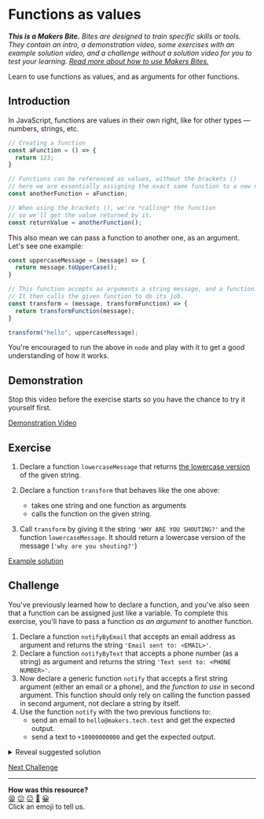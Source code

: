 # Functions as values

_**This is a Makers Bite.** Bites are designed to train specific skills or tools. They
contain an intro, a demonstration video, some exercises with an example solution video,
and a challenge without a solution video for you to test your learning. [Read more about
how to use Makers
Bites.](https://github.com/makersacademy/course/blob/main/labels/bites.md)_

Learn to use functions as values, and as arguments for other functions.

<!-- OMITTED -->

## Introduction

In JavaScript, functions are values in their own right, like for other types — numbers,
strings, etc.

```js
// Creating a function
const aFunction = () => {
  return 123;
}

// Functions can be referenced as values, without the brackets ()
// here we are essentially assigning the exact same function to a new name.
const anotherFunction = aFunction;

// When using the brackets (), we're *calling* the function
// so we'll get the value returned by it.
const returnValue = anotherFunction();
```

This also mean we can pass a function to another one, as an argument. Let's see one
example:

```js
const uppercaseMessage = (message) => {
  return message.toUpperCase();
}

// This function accepts as arguments a string message, and a function.
// It then calls the given function to do its job.
const transform = (message, transformFunction) => {
  return transformFunction(message);
}

transform("hello", uppercaseMessage);
```

You're encouraged to run the above in `node` and play with it to get a good understanding
of how it works.

## Demonstration

Stop this video before the exercise starts so you have the chance to try it yourself
first.

[Demonstration Video](https://www.youtube.com/watch?v=KnB61fZjcv4)

## Exercise

1. Declare a function `lowercaseMessage` that returns [the lowercase
   version](https://developer.mozilla.org/en-US/docs/Web/JavaScript/Reference/Global_Objects/String/toLowerCase)
   of the given string.

2. Declare a function `transform` that behaves like the one above:
    * takes one string and one function as arguments
    * calls the function on the given string.

3. Call `transform` by giving it the string `'WHY ARE YOU SHOUTING?'` and the function
   `lowercaseMessage`. It should return a lowercase version of the message (`'why are you
   shouting?'`)

[Example solution](https://youtu.be/KnB61fZjcv4?t=606)

## Challenge

You've previously learned how to declare a function, and you've also seen that a function
can be assigned just like a variable. To complete this exercise, you'll have to pass a
function *as an argument* to another function.

1. Declare a function `notifyByEmail` that accepts an email address as argument and
   returns the string `'Email sent to: <EMAIL>'`.
2. Declare a function `notifyByText` that accepts a phone number (as a string) as argument
   and returns the string `'Text sent to: <PHONE NUMBER>'`.
3. Now declare a generic function `notify` that accepts a first string argument (either an
   email or a phone), and *the function to use* in second argument. This function should
   only rely on calling the function passed in second argument, not declare a string by
   itself.
4. Use the function `notify` with the two previous functions to:
    * send an email to `hello@makers.tech.test` and get the expected output.
    * send a text to `+10000000000` and get the expected output.

<details>
<summary>Reveal suggested solution</summary>

```javascript
const notifyByEmail = (email) => {
  return `Email sent to: ${email}`;
}

const notifyByText = (phoneNumber) => {
  return `Text sent to: ${phoneNumber}`;
}

const notify = (emailOrPhone, notifyFunction) => {
  return notifyFunction(emailOrPhone);
}

console.log(notify('hello@makers.tech.test', notifyByEmail));
console.log(notify('+10000000000', notifyByText));
```
</details>



[Next Challenge](08_callbacks.md)

<!-- BEGIN GENERATED SECTION DO NOT EDIT -->

---

**How was this resource?**  
[😫](https://airtable.com/shrUJ3t7KLMqVRFKR?prefill_Repository=makersacademy%2Fjavascript-fundamentals&prefill_File=bites%2F07_functions_as_values.md&prefill_Sentiment=😫) [😕](https://airtable.com/shrUJ3t7KLMqVRFKR?prefill_Repository=makersacademy%2Fjavascript-fundamentals&prefill_File=bites%2F07_functions_as_values.md&prefill_Sentiment=😕) [😐](https://airtable.com/shrUJ3t7KLMqVRFKR?prefill_Repository=makersacademy%2Fjavascript-fundamentals&prefill_File=bites%2F07_functions_as_values.md&prefill_Sentiment=😐) [🙂](https://airtable.com/shrUJ3t7KLMqVRFKR?prefill_Repository=makersacademy%2Fjavascript-fundamentals&prefill_File=bites%2F07_functions_as_values.md&prefill_Sentiment=🙂) [😀](https://airtable.com/shrUJ3t7KLMqVRFKR?prefill_Repository=makersacademy%2Fjavascript-fundamentals&prefill_File=bites%2F07_functions_as_values.md&prefill_Sentiment=😀)  
Click an emoji to tell us.

<!-- END GENERATED SECTION DO NOT EDIT -->
